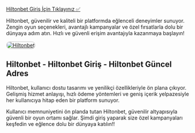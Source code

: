 <a href="http://www.redly.vip/3A5tsFl">Hiltonbet Giriş İçin Tıklayınız ✅</a>

<p>Hiltonbet, güvenilir ve kaliteli bir platformda eğlenceli deneyimler sunuyor. Zengin oyun seçenekleri, avantajlı kampanyalar ve özel fırsatlarla dolu bir dünyaya adım atın. Hızlı ve güvenli erişim avantajıyla kazanmaya başlayın!</p>

<a href="http://www.redly.vip/3A5tsFl" title="Hiltonbet">
  <img src="https://i.ibb.co/MkY55wf/photo-2025-01-15-16-52-46.jpg" alt="Hiltonbet" style="max-width: 100%; border: 2px solid #ddd; border-radius: 10px;">
</a>

<h2>Hiltonbet - Hiltonbet Giriş - Hiltonbet Güncel Adres</h2>

<p>Hiltonbet, kullanıcı dostu tasarımı ve yenilikçi özellikleriyle ön plana çıkıyor. Gelişmiş hizmet anlayışı, hızlı ödeme yöntemleri ve geniş içerik yelpazesiyle her kullanıcıya hitap eden bir platform sunuyor.</p>

<p>Kullanıcı memnuniyetini ön planda tutan Hiltonbet, güvenilir altyapısıyla güvenli bir oyun ortamı sağlar. Şimdi giriş yaparak size özel kampanyaları keşfedin ve eğlence dolu bir dünyaya katılın!!</p>
